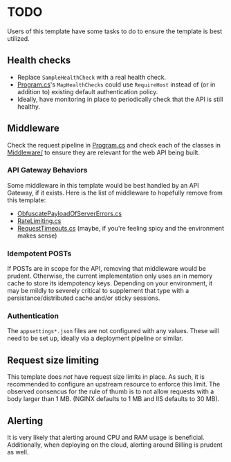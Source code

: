 # TODO

Users of this template have some tasks to do to ensure the template is best
utilized.

## Health checks

- Replace `SampleHealthCheck` with a real health check.
- [Program.cs](./Program.cs)'s `MapHealthChecks` could use `RequireHost`
  instead of (or in addition to) existing default authentication policy.
- Ideally, have monitoring in place to periodically check that the API is still
  healthy.

## Middleware

Check the request pipeline in [Program.cs](./Program.cs) and check each of the
classes in [Middleware/](./Middleware) to ensure they are relevant for the
web API being built.

### API Gateway Behaviors

Some middleware in this template would be best handled by an API Gateway, if it
exists. Here is the list of middleware to hopefully remove from this template:

- [ObfuscatePayloadOfServerErrors.cs](./Middleware/ObfuscatePayloadOfServerErrors.cs)
- [RateLimiting.cs](./Middleware/RateLimiting.cs)
- [RequestTimeouts.cs](./Middleware/RequestTimeouts.cs) (maybe, if you're
  feeling spicy and the environment makes sense)

### Idempotent POSTs

If POSTs are in scope for the API, removing that middleware would be prudent.
Otherwise, the current implementation only uses an in memory cache to store its
idempotency keys. Depending on your environment, it may be mildly to severely
critical to supplement that type with a persistance/distributed cache and/or
sticky sessions.

### Authentication

The `appsettings*.json` files are not configured with any values. These will
need to be set up, ideally via a deployment pipeline or similar.

## Request size limiting

This template does *not* have request size limits in place. As such, it is
recommended to configure an upstream resource to enforce this limit. The
observed consencus for the rule of thumb is to not allow requests with a body
larger than 1 MB. (NGINX defaults to 1 MB and IIS defaults to 30 MB).

## Alerting

It is very likely that alerting around CPU and RAM usage is beneficial.
Additionally, when deploying on the cloud, alerting around Billing is prudent
as well.
